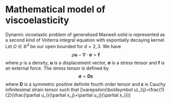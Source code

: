 # Mathematical model of viscoelasticity


Dynamic vicoelastic problem of generalised Maxwell solid is represented as a second kind of Volterra integral equation with expontially decaying kernel. Let $\Omega\in\mathbb{R}^d$ be our open bounded for $d=2,3$. We have
$$ \rho\boldsymbol{u}-\nabla\cdot\boldsymbol{\sigma}=\boldsymbol{f} $$ 
where $\rho$ is a density, $\boldsymbol{u}$ is a displacement vector, $\boldsymbol{\sigma}$ is a stress tensor and $\boldsymbol{f}$ is an external force. The stress tensor is defined by
$$\boldsymbol{\sigma}=\boldsymbol{D}\boldsymbol{\varepsilon}$$
where $\boldsymbol{D}$ is a symmetric positive definite fourth order tensor and $\boldsymbol{\varepsilon}$ is Cauchy infinitesimal strain tensor such that
\[\varepsilon(\boldsymbol u)_{ij}=\frac{1}{2}(\frac{\partial u_i}{\partial x_j}+\partial u_j}{\partial x_i})\]
